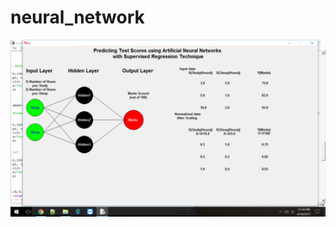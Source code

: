 # neural_network
![alt tag](https://github.com/yashp241195/neural_network/blob/master/Screenshot%20(107).png)
